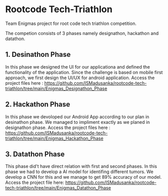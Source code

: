 # Rootcode Tech-Triathlon
Team Enigmas project for root code tech triathlon competition.

The competion consists of 3 phases namely designathon, hackathon and datathon. 

## 1. Desinathon Phase
In this phase we designed the UI for our applicationa and defined the functionality of the application. Since the challenge is based on mobile first approach, we first design the UI/UX for android application.
Access the project files here : https://github.com/ISMadusanka/rootcode-tech-triathlon/tree/main/Enigmas_Designathon_Phase

## 2. Hackathon Phase
In this phase we devoloped our Android App according to our plan in desinathon phase. We managed to impliment exactly as we planed in designathon phase.
Access the project files here : https://github.com/ISMadusanka/rootcode-tech-triathlon/tree/main/Enigmas_Hackathon_Phase

## 3. Datathon Phase
This phase did't have direct relation with first and second phases. In this phase we had to develop a AI model for identifing different tumors. We develop a CNN for this and we manage to get 89% accuracy 
of our model. 
Access the project file here: https://github.com/ISMadusanka/rootcode-tech-triathlon/tree/main/Enigmas_Datathon_Phase
